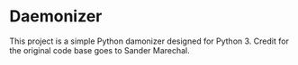 # Daemonizer
This project is a simple Python damonizer designed for Python 3. Credit for the original code base goes to Sander Marechal.
